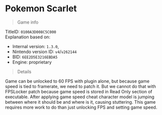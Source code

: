 # Pokemon Scarlet

> Game info

TitleID: `0100A3D008C5C000`<br>
Explanation based on:
- Internal version: `1.3.0`, 
- Nintendo version ID: `v4`/`v262144`
- BID: `6EE2D5E3216EBDA5`
- Engine: proprietary

> Details

Game can be unlocked to 60 FPS with plugin alone, but because game speed is tied to framerate, we need to patch it. But we cannot do that with FPSLocker patch because game speed is stored in Read Only section of executable. After applying game speed cheat character model is jumping between where it should be and where is it, causing stuttering. This game requires more work to do than just unlocking FPS and setting game speed.